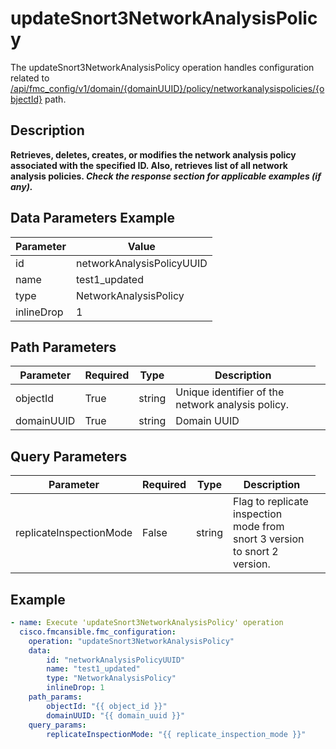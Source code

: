 # updateSnort3NetworkAnalysisPolicy

The updateSnort3NetworkAnalysisPolicy operation handles configuration related to [/api/fmc_config/v1/domain/{domainUUID}/policy/networkanalysispolicies/{objectId}](/paths//api/fmc_config/v1/domain/{domain_uuid}/policy/networkanalysispolicies/{object_id}.md) path.&nbsp;
## Description
**Retrieves, deletes, creates, or modifies the network analysis policy associated with the specified ID. Also, retrieves list of all network analysis policies. _Check the response section for applicable examples (if any)._**

## Data Parameters Example
| Parameter | Value |
| --------- | -------- |
| id | networkAnalysisPolicyUUID |
| name | test1_updated |
| type | NetworkAnalysisPolicy |
| inlineDrop | 1 |

## Path Parameters
| Parameter | Required | Type | Description |
| --------- | -------- | ---- | ----------- |
| objectId | True | string <td colspan=3> Unique identifier of the network analysis policy. |
| domainUUID | True | string <td colspan=3> Domain UUID |

## Query Parameters
| Parameter | Required | Type | Description |
| --------- | -------- | ---- | ----------- |
| replicateInspectionMode | False | string <td colspan=3> Flag to replicate inspection mode from snort 3 version to snort 2 version. |

## Example
```yaml
- name: Execute 'updateSnort3NetworkAnalysisPolicy' operation
  cisco.fmcansible.fmc_configuration:
    operation: "updateSnort3NetworkAnalysisPolicy"
    data:
        id: "networkAnalysisPolicyUUID"
        name: "test1_updated"
        type: "NetworkAnalysisPolicy"
        inlineDrop: 1
    path_params:
        objectId: "{{ object_id }}"
        domainUUID: "{{ domain_uuid }}"
    query_params:
        replicateInspectionMode: "{{ replicate_inspection_mode }}"

```